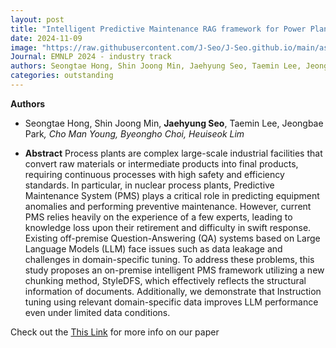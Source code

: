 ```yaml
---
layout: post
title: "Intelligent Predictive Maintenance RAG framework for Power Plants: Enhancing QA with StyleDFS and Domain Specific Instruction Tuning"
date: 2024-11-09
image: "https://raw.githubusercontent.com/J-Seo/J-Seo.github.io/main/assets/img/emnlp2024.png"
Journal: EMNLP 2024 - industry track
authors: Seongtae Hong, Shin Joong Min, Jaehyung Seo, Taemin Lee, Jeongbae Park*, Cho Man Young, Byeongho Choi, Heuiseok Lim*
categories: outstanding
---
```

**Authors**
- Seongtae Hong, Shin Joong Min, **Jaehyung Seo**, Taemin Lee, Jeongbae Park<sup>*</sup>, Cho Man Young, Byeongho Choi, Heuiseok Lim<sup>*</sup>

- **Abstract**
Process plants are complex large-scale industrial facilities that convert raw materials or intermediate products into final products, requiring continuous processes with high safety and efficiency standards. In particular, in nuclear process plants, Predictive Maintenance System (PMS) plays a critical role in predicting equipment anomalies and performing preventive maintenance. However, current PMS relies heavily on the experience of a few experts, leading to knowledge loss upon their retirement and difficulty in swift response. Existing off-premise Question-Answering (QA) systems based on Large Language Models (LLM) face issues such as data leakage and challenges in domain-specific tuning. To address these problems, this study proposes an on-premise intelligent PMS framework utilizing a new chunking method, StyleDFS, which effectively reflects the structural information of documents. Additionally, we demonstrate that Instruction tuning using relevant domain-specific data improves LLM performance even under limited data conditions.

Check out the [This Link][DOI] for more info on our paper

[DOI]: https://aclanthology.org/2024.emnlp-industry.61.pdf

